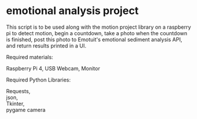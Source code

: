 # emotional analysis project
This script is to be used along with the motion project library on a raspberry pi to detect motion, begin a countdown, take a photo when the countdown is finished, post this photo to Emotuit's emotional sediment analysis API, and return results printed in a UI.

Required materials:
  
  Raspberry Pi 4, 
  USB Webcam,
  Monitor

Required Python Libraries:
  
  Requests,  
  json,    
  Tkinter,    
  pygame camera

